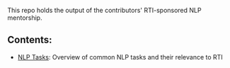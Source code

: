 This repo holds the output of the contributors' RTI-sponsored NLP mentorship.

## Contents:
- [NLP Tasks](/nlp_tasks.md): Overview of common NLP tasks and their relevance to RTI 